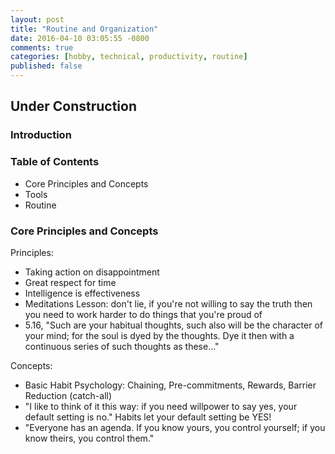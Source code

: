 ```yaml
---
layout: post
title: "Routine and Organization"
date: 2016-04-10 03:05:55 -0800
comments: true
categories: [hobby, technical, productivity, routine]
published: false
---
```


## Under Construction

### Introduction

### Table of Contents

* Core Principles and Concepts
* Tools
* Routine

### Core Principles and Concepts

Principles:

* Taking action on disappointment
* Great respect for time
* Intelligence is effectiveness
* Meditations Lesson: don't lie, if you're not willing to say the truth then you need to work harder to do things that you're proud of
* 5.16, "Such are your habitual thoughts, such also will be the character of your mind; for the soul is dyed by the thoughts. Dye it then with a continuous series of such thoughts as these..."

Concepts:
* Basic Habit Psychology: Chaining, Pre-commitments, Rewards, Barrier Reduction (catch-all)
* "I like to think of it this way: if you need willpower to say yes, your default setting is no."
Habits let your default setting be YES!
* "Everyone has an agenda. If you know yours, you control yourself; if you know theirs, you control them."